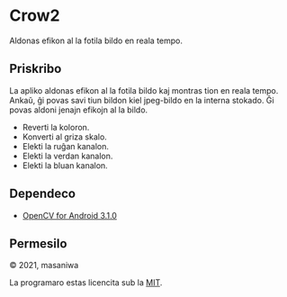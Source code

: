Crow2
===

Aldonas efikon al la fotila bildo en reala tempo.

## Priskribo
La apliko aldonas efikon al la fotila bildo kaj montras tion en reala tempo.
Ankaŭ, ĝi povas savi tiun bildon kiel jpeg-bildo en la interna stokado.
Ĝi povas aldoni jenajn efikojn al la bildo.

+ Reverti la koloron.
+ Konverti al griza skalo.
+ Elekti la ruĝan kanalon.
+ Elekti la verdan kanalon.
+ Elekti la bluan kanalon.

## Dependeco
+ [OpenCV for Android 3.1.0](https://github.com/opencv/opencv/releases/download/3.1.0/opencv-3.1.0-android-sdk.zip)

## Permesilo
© 2021, masaniwa

La programaro estas licencita sub la [MIT](https://github.com/masaniwasdp/Crow2/blob/master/LICENCE).
